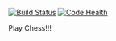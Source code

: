[![Build Status](https://travis-ci.org/deniscostadsc/chess.png?branch=master)](https://travis-ci.org/deniscostadsc/chess) [![Code Health](https://landscape.io/github/deniscostadsc/chess/master/landscape.png)](https://landscape.io/github/deniscostadsc/chess/master)

Play Chess!!!